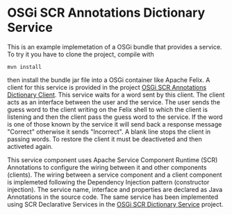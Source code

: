 OSGi SCR Annotations Dictionary Service
=======================================

This is an example implemetation of a OSGi bundle that provides a service. To try it you have to clone the project, 
compile with

    mvn install

then install the bundle jar file into a OSGi container like Apache Felix. A client for this service is provided in the 
project [OSGi SCR Annotations Dictionary Client](https://github.com/luigiselmi/it.datiaperti.osgi.scr.annotations.dictionary.client). This 
service waits for a word sent by this client. The client acts as an interface between the user and the service. The user 
sends the guess word to the client writing on the Felix shell to which the client is listening and then the client pass 
the guess word to the service. If the word is one of those known by the service it will send back a response message "Correct" 
otherwise it sends "Incorrect". A blank line stops the client in passing words. To restore the client it must be deactiveted 
and then activeted again.

This service component uses Apache Service Component Runtime (SCR) Annotations to configure the wiring between it and other 
components (clients). The wiring between a service component and a client component is implemeted following the Dependency Injection 
pattern (constructor injection). The service name, interface and properties are declared as Java Annotations in the source code. The 
same service has been implemented using SCR Declarative Services in the [OSGi SCR Dictionary Service](https://github.com/luigiselmi/it.datiaperti.osgi.scr.xml.dictionary.service)
project.
